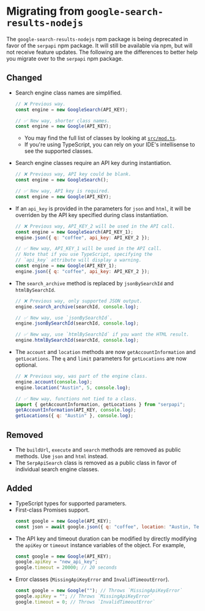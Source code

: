 # Migrating from `google-search-results-nodejs`

The `google-search-results-nodejs` npm package is being deprecated in favor of
the `serpapi` npm package. It will still be available via npm, but will not
receive feature updates. The following are the differences to better help you
migrate over to the `serpapi` npm package.

## Changed

- Search engine class names are simplified.
  ```js
  // ❌ Previous way.
  const engine = new GoogleSearch(API_KEY);

  // ✅ New way, shorter class names.
  const engine = new Google(API_KEY);
  ```
  - You may find the full list of classes by looking at
    [`src/mod.ts`](/src/mod.ts).
  - If you're using TypeScript, you can rely on your IDE's intellisense to see
    the supported classes.

- Search engine classes require an API key during instantiation.
  ```js
  // ❌ Previous way, API key could be blank.
  const engine = new GoogleSearch();

  // ✅ New way, API key is required.
  const engine = new Google(API_KEY);
  ```

- If an `api_key` is provided in the parameters for `json` and `html`, it will
  be overriden by the API key specified during class instantiation.
  ```js
  // ❌ Previous way, API_KEY_2 will be used in the API call.
  const engine = new GoogleSearch(API_KEY_1);
  engine.json({ q: "coffee", api_key: API_KEY_2 });

  // ✅ New way, API_KEY_1 will be used in the API call.
  // Note that if you use TypeScript, specifying the
  // `api_key` attribute will display a warning.
  const engine = new Google(API_KEY_1);
  engine.json({ q: "coffee", api_key: API_KEY_2 });
  ```

- The `search_archive` method is replaced by `jsonBySearchId` and
  `htmlBySearchId`.
  ```js
  // ❌ Previous way, only supported JSON output.
  engine.search_archive(searchId, console.log);

  // ✅ New way, use `jsonBySearchId`.
  engine.jsonBySearchId(searchId, console.log);

  // ✅ New way, use `htmlBySearchId` if you want the HTML result.
  engine.htmlBySearchId(searchId, console.log);
  ```

- The `account` and `location` methods are now `getAccountInformation` and
  `getLocations`. The `q` and `limit` parameters for `getLocations` are now
  optional.
  ```js
  // ❌ Previous way, was part of the engine class.
  engine.account(console.log);
  engine.location("Austin", 5, console.log);

  // ✅ New way, functions not tied to a class.
  import { getAccountInformation, getLocations } from "serpapi";
  getAccountInformation(API_KEY, console.log);
  getLocations({ q: "Austin" }, console.log);
  ```

## Removed

- The `buildUrl`, `execute` and `search` methods are removed as public methods.
  Use `json` and `html` instead.
- The `SerpApiSearch` class is removed as a public class in favor of individual
  search engine classes.

## Added

- TypeScript types for supported parameters.
- First-class Promises support.
  ```js
  const google = new Google(API_KEY);
  const json = await google.json({ q: "coffee", location: "Austin, Texas" });
  ```
- The API key and timeout duration can be modified by directly modifying the
  `apiKey` or `timeout` instance variables of the object. For example,
  ```js
  const google = new Google(API_KEY);
  google.apiKey = "new_api_key";
  google.timeout = 20000; // 20 seconds
  ```
- Error classes (`MissingApiKeyError` and `InvalidTimeoutError`).
  ```js
  const google = new Google(""); // Throws `MissingApiKeyError`
  google.apiKey = ""; // Throws `MissingApiKeyError`
  google.timeout = 0; // Throws `InvalidTimeoutError`
  ```
